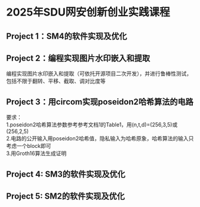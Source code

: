 #  2025年SDU网安创新创业实践课程
## Project 1：SM4的软件实现及优化  
## Project 2：编程实现图片水印嵌入和提取
编程实现图片水印嵌入和提取（可依托开源项目二次开发），并进行鲁棒性测试，包括不限于翻转、平移、截取、调对比度等
## Project 3：用circom实现poseidon2哈希算法的电路
要求：   
1.poseidon2哈希算法参数参考参考文档1的Table1，用(n,t,d)=(256,3,5)或(256,2,5)  
2.电路的公开输入用poseidon2哈希值，隐私输入为哈希原象，哈希算法的输入只考虑一个block即可  
3.用Groth16算法生成证明  
## Project 4: SM3的软件实现及优化  
## Project 5: SM2的软件实现及优化  
